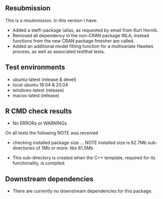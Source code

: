 ## Resubmission

This is a resubmission. In this version I have:

* Added a stelfi-package \alias, as requested by email from Kurt Hornik.
* Removed all dependency in the non-CRAN package INLA; instead functions from the new CRAN package fmesher are called.
* Added an additional model fitting function for a multivariate Hawkes process, as well as associated testthat tests.


## Test environments

* ubuntu-latest (release & devel)
* local ubuntu 18.04 & 20.04
* windows-latest (release)
* macos-latest (release)

## R CMD check results

* No ERRORs or WARNINGs

On all tests the following NOTE was received

* checking installed package size ... NOTE
 installed size is 62.7Mb 
 sub-directories of 1Mb or more:
 libs  61.5Mb

 * This sub-directory is created when the C++ template, required for its functionality, is compiled.

## Downstream dependencies

* There are currently no downstream dependencies for this package.